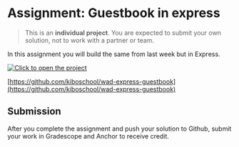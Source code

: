 # Assignment: Guestbook in express
> This is an **individual project**. You are expected to submit your own solution,
> not to work with a partner or team.

In this assignment you will build the same from last week but in Express.

[![Click to open the project](https://img.shields.io/static/v1?label=Open%20Assignment&message=Express-Guestbook&color=blue)](https://github.com/kiboschool/wad-express-guestbook)

[https://github.com/kiboschool/wad-express-guestbook](https://github.com/kiboschool/wad-express-guestbook)

## Submission

After you complete the assignment and push your solution to Github, submit your work in Gradescope and Anchor to receive credit.

